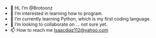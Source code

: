 - 👋 Hi, I’m @Brotoonz
- 👀 I’m interested in learning how to program.
- 🌱 I’m currently learning Python, which is my first coding language.
- 💞️ I’m looking to collaborate on ... not sure yet.
- 📫 How to reach me Isaacdiaz112@yahoo.com

<!---
Brotoonz/Brotoonz is a ✨ special ✨ repository because its `README.md` (this file) appears on your GitHub profile.
You can click the Preview link to take a look at your changes.
--->
